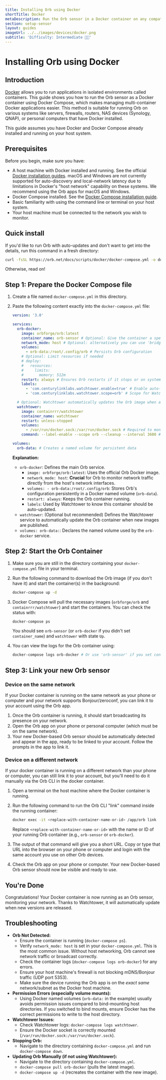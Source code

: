 ```yaml
---
title: Installing Orb using Docker
shortTitle: Docker
metaDescription: Run the Orb sensor in a Docker container on any compatible system.
section: setup-sensor
layout: guides
imageUrl: ../../images/devices/docker.png
subtitle: 'Difficulty: Intermediate 🧑‍🔬'
---
```


# Installing Orb using Docker

## Introduction

[Docker](https://www.docker.com/) allows you to run applications in isolated environments called containers. This guide shows you how to run the Orb sensor as a Docker container using Docker Compose, which makes managing multi-container Docker applications easier. This method is suitable for running Orb on various systems like servers, firewalls, routers, NAS devices (Synology, QNAP), or personal computers that have Docker installed.

This guide assumes you have Docker and Docker Compose already installed and running on your host system.

## Prerequisites

Before you begin, make sure you have:

- A host machine with Docker installed and running. See the official [Docker installation guides](https://docs.docker.com/engine/install/). macOS and Windows are not currently supported for auto-discovery and local-network latency due to limitations in Docker's "host network" capability on these systems. We recommend using the Orb apps for macOS and Windows.
- Docker Compose installed. See the [Docker Compose installation guide](https://docs.docker.com/compose/install/).
- Basic familiarity with using the command line or terminal on your host system.
- Your host machine must be connected to the network you wish to monitor.

## Quick install

If you'd like to run Orb with auto-updates and don't want to get into the details, run this command in a fresh directory:

```bash
curl -fsSL https://orb.net/docs/scripts/docker/docker-compose.yml -o docker-compose.yml && docker-compose up -d
```

Otherwise, read on!

## Step 1: Prepare the Docker Compose file

1. Create a file named `docker-compose.yml` in this directory.
2. Paste the following content exactly into the `docker-compose.yml` file:

    ```yaml
    version: '3.0'

    services:
      orb-docker:
        image: orbforge/orb:latest
        container_name: orb-sensor # Optional: Give the container a specific name
        network_mode: host # Optional: alternatively you can use 'bridge' mode and map ports :7443 and :5353
        volumes:
          - orb-data:/root/.config/orb # Persists Orb configuration
        # Optional: Limit resources if needed
        # deploy:
        #   resources:
        #     limits:
        #       memory: 512m
        restart: always # Ensures Orb restarts if it stops or on system reboot
        labels:
          - 'com.centurylinklabs.watchtower.enable=true' # Enable auto-updates with Watchtower
          - 'com.centurylinklabs.watchtower.scope=orb' # Scope for Watchtower to monitor

      # Optional: Watchtower automatically updates the Orb image when a new version is released
      watchtower:
        image: containrrr/watchtower
        container_name: watchtower
        restart: unless-stopped
        volumes:
          - /var/run/docker.sock:/var/run/docker.sock # Required to monitor other containers
        command: --label-enable --scope orb --cleanup --interval 3600 # Check for updates every hour (3600s)

    volumes:
      orb-data: # Creates a named volume for persistent data
    ```

    **Explanation:**

    - `orb-docker`: Defines the main Orb service.
      - `image: orbforge/orb:latest`: Uses the official Orb Docker image.
      - `network_mode: host`: **Crucial** for Orb to monitor network traffic directly from the host's network interfaces.
      - `volumes: - orb-data:/root/.config/orb`: Stores Orb's configuration persistently in a Docker named volume (`orb-data`).
      - `restart: always`: Keeps the Orb container running.
      - `labels`: Used by Watchtower to know this container should be auto-updated.
    - `watchtower`: (Optional but recommended) Defines the Watchtower service to automatically update the Orb container when new images are published.
    - `volumes: orb-data:`: Declares the named volume used by the `orb-docker` service.

## Step 2: Start the Orb Container

1. Make sure you are still in the directory containing your `docker-compose.yml` file in your terminal.
2. Run the following command to download the Orb image (if you don't have it) and start the container(s) in the background:

    ```bash
    docker-compose up -d
    ```

3. Docker Compose will pull the necessary images (`orbforge/orb` and `containrrr/watchtower`) and start the containers. You can check the status with:

    ```bash
    docker-compose ps
    ```

    You should see `orb-sensor` (or `orb-docker` if you didn't set `container_name`) and `watchtower` with state `Up`.
4. You can view the logs for the Orb container using:

    ```bash
    docker-compose logs orb-docker # Or use 'orb-sensor' if you set container_name
    ```

## Step 3: Link your new Orb sensor

### Device on the same network

If your Docker container is running on the same network as your phone or computer and your network supports Bonjour/zeroconf, you can link it to your account using the Orb app.

1. Once the Orb container is running, it should start broadcasting its presence on your network.
2. Open the Orb app on your phone or personal computer (which must be on the same network).
3. Your new Docker-based Orb sensor should be automatically detected and appear in the app, ready to be linked to your account. Follow the prompts in the app to link it.

### Device on a different network

If your docker container is running on a different network than your phone or computer, you can still link it to your account, but you'll need to do it manually via the Orb CLI in the docker container.

1. Open a terminal on the host machine where the Docker container is running.
2. Run the following command to run the Orb CLI "link" command inside the running container:

    ```bash
    docker exec -it <replace-with-container-name-or-id> /app/orb link
    ```

   Replace `<replace-with-container-name-or-id>` with the name or ID of your running Orb container (e.g., `orb-sensor` or `orb-docker`).
3. The output of that command will give you a short URL. Copy or type that URL into the browser on your phone or computer and login with the same account you use on other Orb devices.
4. Check the Orb app on your phone or computer. Your new Docker-based Orb sensor should now be visible and ready to use.

## You're Done

Congratulations! Your Docker container is now running as an Orb sensor, monitoring your network. Thanks to Watchtower, it will automatically update when new versions are released.

## Troubleshooting

- **Orb Not Detected:**
  - Ensure the container is running (`docker-compose ps`).
  - Verify `network_mode: host` is set in your `docker-compose.yml`. This is the most common issue. Without host networking, Orb cannot see network traffic or broadcast correctly.
  - Check the container logs (`docker-compose logs orb-docker`) for any errors.
  - Ensure your host machine's firewall is not blocking mDNS/Bonjour traffic (UDP port 5353).
  - Make sure the device running the Orb app is on the _exact same_ network/subnet as the Docker host machine.
- **Permission Errors (especially volume mounts):**
  - Using Docker named volumes (`orb-data:` in the example) usually avoids permission issues compared to bind-mounting host directories. If you switched to bind mounts, ensure Docker has the correct permissions to write to the host directory.
- **Watchtower Issues:**
  - Check Watchtower logs: `docker-compose logs watchtower`.
  - Ensure the Docker socket is correctly mounted (`/var/run/docker.sock:/var/run/docker.sock`).
- **Stopping Orb:**
  - Navigate to the directory containing `docker-compose.yml` and run `docker-compose down`.
- **Updating Orb Manually (if not using Watchtower):**
  - Navigate to the directory containing `docker-compose.yml`.
  - `docker-compose pull orb-docker` (pulls the latest image).
  - `docker-compose up -d` (recreates the container with the new image).

